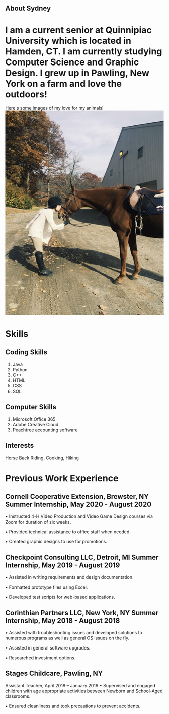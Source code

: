 ## About Sydney

# I am a current senior at Quinnipiac University which is located in Hamden, CT. I am currently studying Computer Science and Graphic Design. I grew up in Pawling, New York on a farm and love the outdoors!

Here's some images of my love for my animals!
![Horse Back Riding](horse.jpg)

# Skills

## Coding Skills
1. Java
2. Python
3. C++
4. HTML
5. CSS
6. SQL

## Computer Skills
1. Microsoft Office 365
2. Adobe Creative Cloud
3. Peachtree accounting software

## Interests
Horse Back Riding, Cooking, Hiking

# Previous Work Experience

## Cornell Cooperative Extension, Brewster, NY Summer Internship, May 2020 - August 2020
• Instructed 4-H Video Production and Video Game Design courses via Zoom for duration of six weeks.


• Provided technical assistance to office staff when needed.


• Created graphic designs to use for promotions.

## Checkpoint Consulting LLC, Detroit, MI Summer Internship, May 2019 - August 2019
• Assisted in writing requirements and design documentation.


• Formatted prototype files using Excel.


• Developed test scripts for web-based applications.

## Corinthian Partners LLC, New York, NY Summer Internship, May 2018 - August 2018
• Assisted with troubleshooting issues and developed solutions to numerous programs as well as general OS issues on the fly.


• Assisted in general software upgrades.


• Researched investment options.

## Stages Childcare, Pawling, NY
Assistant Teacher, April 2018 – January 2019
• Supervised and engaged children with age appropriate activities between Newborn and School-Aged classrooms.


• Ensured cleanliness and took precautions to prevent accidents.
